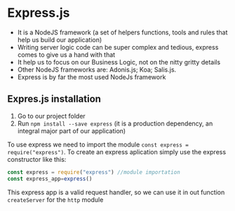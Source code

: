 # Express.js
* It is a NodeJS framework (a set of helpers functions, tools and rules that help us build our application)
* Writing server logic code can be super complex and tedious, express comes to give us a hand with that
* It help us to focus on our Business Logic, not on the nitty gritty details
* Other NodeJS frameworks are: Adonis.js; Koa; Salis.js.
* Express is by far the most used NodeJs framework

## Expres.js installation
1. Go to our project folder
1. Run `npm install --save express` (it is a production dependency, an integral major part of our application)

To use express we need to import the module `const express = require("express")`. To create an express aplication simply use the express constructor like this: 
```javascript
const express = require("express") //module importation
const express_app=express()
```
This express app is a valid request handler, so we can use it in out function `createServer` for the `http` module